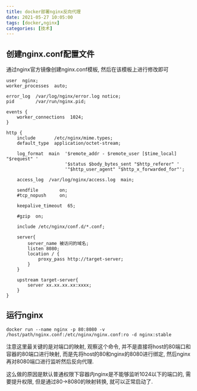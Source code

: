 ```yaml
---
title: docker部署nginx反向代理
date: 2021-05-27 10:05:00
tags: [docker,nginx]
categories: [技术]
---
```


## 创建nginx.conf配置文件

通过nginx官方镜像创建nginx.conf模板, 然后在该模板上进行修改即可

```properties
user  nginx;
worker_processes  auto;

error_log  /var/log/nginx/error.log notice;
pid        /var/run/nginx.pid;

events {
    worker_connections  1024;
}

http {
    include       /etc/nginx/mime.types;
    default_type  application/octet-stream;

    log_format  main  '$remote_addr - $remote_user [$time_local] "$request" '
                      '$status $body_bytes_sent "$http_referer" '
                      '"$http_user_agent" "$http_x_forwarded_for"';

    access_log  /var/log/nginx/access.log  main;

    sendfile        on;
    #tcp_nopush     on;

    keepalive_timeout  65;

    #gzip  on;

    include /etc/nginx/conf.d/*.conf;

    server{
        server_name 被访问的域名;
        listen 8080;
        location / {
            proxy_pass http://target-server;
        }
    }

    upstream target-server{
        server xx.xx.xx.xx:xxxx;
    }
}
```

## 运行nginx

```shell
docker run --name nginx -p 80:8080 -v /host/path/nginx.conf:/etc/nginx/nginx.conf:ro -d nginx:stable
```

注意这里最关键的是对端口的映射, 观察这个命令, 并不是直接将host的80端口和容器的80端口进行映射, 而是先将host的80和nginx的8080进行绑定, 然后nginx再对8080端口进行监听然后反向代理.

这么做的原因是默认普通权限下容器内nginx是不能够监听1024以下的端口的, 需要提升权限,  但是通过80->8080的映射转换, 就可以正常启动了.

